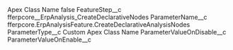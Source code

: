 <?xml version="1.0" encoding="UTF-8"?>
<CustomMetadata xmlns="http://soap.sforce.com/2006/04/metadata" xmlns:xsi="http://www.w3.org/2001/XMLSchema-instance" xmlns:xsd="http://www.w3.org/2001/XMLSchema">
    <label>Apex Class Name</label>
    <protected>false</protected>
    <values>
        <field>FeatureStep__c</field>
        <value xsi:type="xsd:string">fferpcore__ErpAnalysis_CreateDeclarativeNodes</value>
    </values>
    <values>
        <field>ParameterName__c</field>
        <value xsi:type="xsd:string">fferpcore.ErpAnalysisFeature.CreateDeclarativeAnalysisNodes</value>
    </values>
    <values>
        <field>ParameterType__c</field>
        <value xsi:type="xsd:string">Custom Apex Class Name</value>
    </values>
    <values>
        <field>ParameterValueOnDisable__c</field>
        <value xsi:nil="true"/>
    </values>
    <values>
        <field>ParameterValueOnEnable__c</field>
        <value xsi:nil="true"/>
    </values>
</CustomMetadata>
